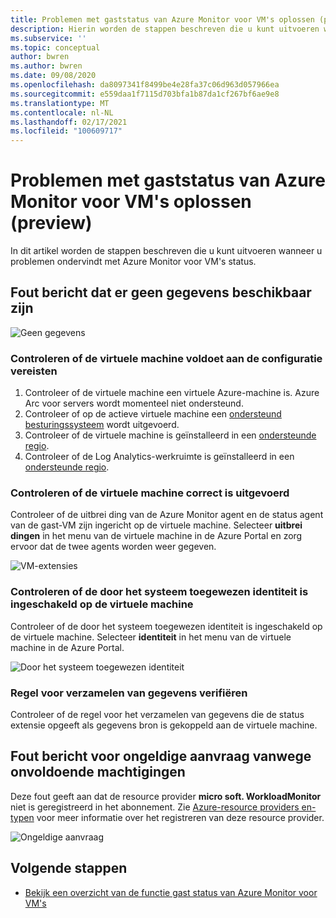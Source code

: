 ```yaml
---
title: Problemen met gaststatus van Azure Monitor voor VM's oplossen (preview)
description: Hierin worden de stappen beschreven die u kunt uitvoeren wanneer u problemen ondervindt met Azure Monitor voor VM's status.
ms.subservice: ''
ms.topic: conceptual
author: bwren
ms.author: bwren
ms.date: 09/08/2020
ms.openlocfilehash: da8097341f8499be4e28fa37c06d963d057966ea
ms.sourcegitcommit: e559daa1f7115d703bfa1b87da1cf267bf6ae9e8
ms.translationtype: MT
ms.contentlocale: nl-NL
ms.lasthandoff: 02/17/2021
ms.locfileid: "100609717"
---
```

# <a name="troubleshoot-azure-monitor-for-vms-guest-health-preview"></a>Problemen met gaststatus van Azure Monitor voor VM's oplossen (preview)
In dit artikel worden de stappen beschreven die u kunt uitvoeren wanneer u problemen ondervindt met Azure Monitor voor VM's status.

## <a name="error-message-that-no-data-is-available"></a>Fout bericht dat er geen gegevens beschikbaar zijn 

![Geen gegevens](media/vminsights-health-troubleshoot/no-data.png)


### <a name="verify-that-the-virtual-machine-meets-configuration-requirements"></a>Controleren of de virtuele machine voldoet aan de configuratie vereisten

1. Controleer of de virtuele machine een virtuele Azure-machine is. Azure Arc voor servers wordt momenteel niet ondersteund.
2. Controleer of op de actieve virtuele machine een [ondersteund besturingssysteem](vminsights-health-enable.md?current-limitations.md) wordt uitgevoerd.
3. Controleer of de virtuele machine is geïnstalleerd in een [ondersteunde regio](vminsights-health-enable.md?current-limitations.md).
4. Controleer of de Log Analytics-werkruimte is geïnstalleerd in een [ondersteunde regio](vminsights-health-enable.md?current-limitations.md).

### <a name="verify-that-the-vm-is-properly-onboarded"></a>Controleren of de virtuele machine correct is uitgevoerd
Controleer of de uitbrei ding van de Azure Monitor agent en de status agent van de gast-VM zijn ingericht op de virtuele machine. Selecteer **uitbrei dingen** in het menu van de virtuele machine in de Azure Portal en zorg ervoor dat de twee agents worden weer gegeven.

![VM-extensies](media/vminsights-health-troubleshoot/extensions.png)

### <a name="verify-the-system-assigned-identity-is-enabled-on-the-virtual-machine"></a>Controleren of de door het systeem toegewezen identiteit is ingeschakeld op de virtuele machine
Controleer of de door het systeem toegewezen identiteit is ingeschakeld op de virtuele machine. Selecteer **identiteit** in het menu van de virtuele machine in de Azure Portal. 

![Door het systeem toegewezen identiteit](media/vminsights-health-troubleshoot/system-identity.png)

### <a name="verify-data-collection-rule"></a>Regel voor verzamelen van gegevens verifiëren
Controleer of de regel voor het verzamelen van gegevens die de status extensie opgeeft als gegevens bron is gekoppeld aan de virtuele machine.

## <a name="error-message-for-bad-request-due-to-insufficient-permissions"></a>Fout bericht voor ongeldige aanvraag vanwege onvoldoende machtigingen
Deze fout geeft aan dat de resource provider **micro soft. WorkloadMonitor** niet is geregistreerd in het abonnement. Zie [Azure-resource providers en-typen](../../azure-resource-manager/management/resource-providers-and-types.md#register-resource-provider) voor meer informatie over het registreren van deze resource provider. 

![Ongeldige aanvraag](media/vminsights-health-troubleshoot/bad-request.png)

## <a name="next-steps"></a>Volgende stappen

- [Bekijk een overzicht van de functie gast status van Azure Monitor voor VM's](vminsights-health-overview.md)